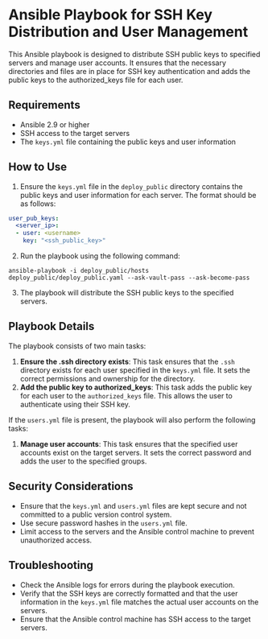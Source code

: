 # Ansible Playbook for SSH Key Distribution and User Management

This Ansible playbook is designed to distribute SSH public keys to specified servers and manage user accounts. It ensures that the necessary directories and files are in place for SSH key authentication and adds the public keys to the authorized_keys file for each user.

## Requirements

* Ansible 2.9 or higher
* SSH access to the target servers
* The `keys.yml` file containing the public keys and user information

## How to Use

1. Ensure the `keys.yml` file in the `deploy_public` directory contains the public keys and user information for each server. The format should be as follows:
```yaml
user_pub_keys:
  <server_ip>:
  - user: <username>
    key: "<ssh_public_key>"
```

2. Run the playbook using the following command:
```
ansible-playbook -i deploy_public/hosts deploy_public/deploy_public.yaml --ask-vault-pass --ask-become-pass
```

3. The playbook will distribute the SSH public keys to the specified servers.

## Playbook Details

The playbook consists of two main tasks:

1. **Ensure the .ssh directory exists**: This task ensures that the `.ssh` directory exists for each user specified in the `keys.yml` file. It sets the correct permissions and ownership for the directory.
2. **Add the public key to authorized_keys**: This task adds the public key for each user to the `authorized_keys` file. This allows the user to authenticate using their SSH key.

If the `users.yml` file is present, the playbook will also perform the following tasks:

1. **Manage user accounts**: This task ensures that the specified user accounts exist on the target servers. It sets the correct password and adds the user to the specified groups.

## Security Considerations

* Ensure that the `keys.yml` and `users.yml` files are kept secure and not committed to a public version control system.
* Use secure password hashes in the `users.yml` file.
* Limit access to the servers and the Ansible control machine to prevent unauthorized access.

## Troubleshooting

* Check the Ansible logs for errors during the playbook execution.
* Verify that the SSH keys are correctly formatted and that the user information in the `keys.yml` file matches the actual user accounts on the servers.
* Ensure that the Ansible control machine has SSH access to the target servers.





